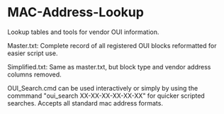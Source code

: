# MAC-Address-Lookup
Lookup tables and tools for vendor OUI information.

Master.txt: Complete record of all registered OUI blocks reformatted for easier script use.

Simplified.txt: Same as master.txt, but block type and vendor address columns removed.

OUI_Search.cmd can be used interactively or simply by using the commmand "oui_search XX-XX-XX-XX-XX-XX" for quicker scripted searches. Accepts all standard mac address formats.
